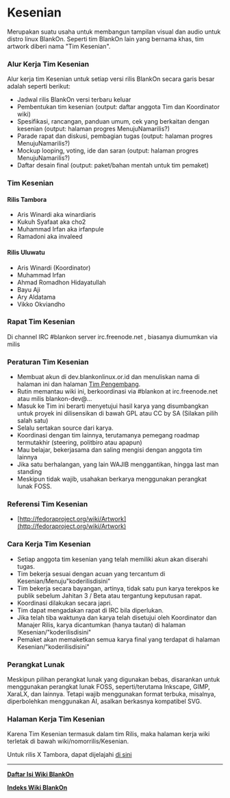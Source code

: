 # Kesenian

Merupakan suatu usaha untuk membangun tampilan visual dan audio untuk distro linux BlankOn. Seperti tim BlankOn lain yang bernama khas, tim artwork diberi nama "Tim Kesenian".

### Alur Kerja Tim Kesenian

Alur kerja tim Kesenian untuk setiap versi rilis BlankOn secara garis besar adalah seperti berikut:
- Jadwal rilis BlankOn versi terbaru keluar
- Pembentukan tim kesenian (output: daftar anggota Tim dan Koordinator wiki)
- Spesifikasi, rancangan, panduan umum, cek yang berkaitan dengan kesenian (output: halaman progres MenujuNamarilis?)
- Parade rapat dan diskusi, pembagian tugas (output: halaman progres MenujuNamarilis?)
- Mockup looping, voting, ide dan saran (output: halaman progres MenujuNamarilis?)
- Daftar desain final (output: paket/bahan mentah untuk tim pemaket) 

### Tim Kesenian

#### Rilis Tambora
- Aris Winardi aka winardiaris
- Kukuh Syafaat aka cho2
- Muhammad Irfan aka irfanpule
- Ramadoni aka invaleed 

#### Rilis Uluwatu
-    Aris Winardi (Koordinator)
-    Muhammad Irfan
-    Ahmad Romadhon Hidayatullah
-    Bayu Aji
-    Ary Aldatama
-    Vikko Okviandho
 
### Rapat Tim Kesenian

Di channel IRC #blankon server irc.freenode.net , biasanya diumumkan via milis 

### Peraturan Tim Kesenian
- Membuat akun di dev.blankonlinux.or.id dan menuliskan nama di halaman ini dan halaman [Tim Pengembang](https://github.com/BlankOn/Uluwatu/blob/master/TEAM.md).
- Rutin memantau wiki ini, berkoordinasi via #blankon at irc.freenode.net atau milis blankon-dev@…
- Masuk ke Tim ini berarti menyetujui hasil karya yang disumbangkan untuk proyek ini dilisensikan di bawah GPL atau CC by SA (Silakan pilih salah satu)
- Selalu sertakan source dari karya.
- Koordinasi dengan tim lainnya, terutamanya pemegang roadmap termutakhir (steering, politbiro atau apapun)
- Mau belajar, bekerjasama dan saling mengisi dengan anggota tim lainnya
- Jika satu berhalangan, yang lain WAJIB menggantikan, hingga last man standing
- Meskipun tidak wajib, usahakan berkarya menggunakan perangkat lunak FOSS. 

### Referensi Tim Kesenian
- [http://fedoraproject.org/wiki/Artwork](http://fedoraproject.org/wiki/Artwork) 

### Cara Kerja Tim Kesenian
- Setiap anggota tim kesenian yang telah memiliki akun akan diserahi tugas.
- Tim bekerja sesuai dengan acuan yang tercantum di Kesenian/Menuju"koderilisdisini"
- Tim bekerja secara bayangan, artinya, tidak satu pun karya terekpos ke publik sebelum Jahitan 3 / Beta atau tergantung keputusan rapat.
- Koordinasi dilakukan secara japri.
- Tim dapat mengadakan rapat di IRC bila diperlukan.
- Jika telah tiba waktunya dan karya telah disetujui oleh Koordinator dan Manajer Rilis, karya dicantumkan (hanya tautan) di halaman !Kesenian/"koderilisdisini"
- Pemaket akan memaketkan semua karya final yang terdapat di halaman Kesenian/"koderilisdisini" 

### Perangkat Lunak

Meskipun pilihan perangkat lunak yang digunakan bebas, disarankan untuk menggunakan perangkat lunak FOSS, seperti/terutama Inkscape, GIMP, XaraLX, dan lainnya. Tetapi wajib menggunakan format terbuka, misalnya, diperbolehkan menggunakan AI, asalkan berkasnya kompatibel SVG.

### Halaman Kerja Tim Kesenian

Karena Tim Kesenian termasuk dalam tim Rilis, maka halaman kerja wiki terletak di bawah wiki/nomorrilis/Kesenian.

Untuk rilis X Tambora, dapat dijelajahi [di sini](http://dev.blankonlinux.or.id/wiki/X/Kesenian)


---
[**Daftar Isi Wiki BlankOn**](/DaftarIsi/README.md)
 
[**Indeks Wiki BlankOn**](/Indeks.md)



